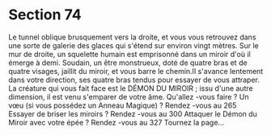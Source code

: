 # Section 74

Le tunnel oblique brusquement vers la droite, et vous vous retrouvez dans une sorte de
galerie des glaces qui s'étend sur environ vingt mètres. Sur le mur de droite, un squelette
humain est emprisonné dans un miroir d'où il émerge à demi. Soudain, un être
monstrueux, doté de quatre bras et de quatre visages, jaillit du miroir, et vous barre le
chemin.Il s'avance lentement dans votre direction, ses quatre bras tendus pour essayer de
vous attraper. La créature qui vous fait face est le DÉMON DU MIROIR  ; issu d'une
autre dimension, il est venu s'emparer de votre âme. Qu'allez -vous faire  ?
Un vœu (si vous possédez un Anneau Magique)  ?   Rendez -vous au 265
Essayer de briser les miroirs  ?     Rendez -vous au 300
Attaquer le Démon du Miroir avec votre épée  ?   Rendez -vous au 327
Tournez la page…